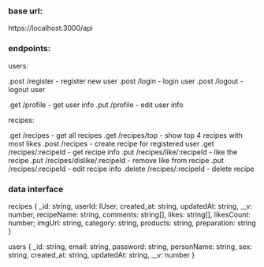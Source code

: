 ### base url:
https://localhost:3000/api

### endpoints:
users:

.post /register - register new user
.post /login - login user
.post /logout - logout user

.get /profile - get user info
.put /profile - edit user info


recipes:

.get /recipes - get all recipes
.get /recipes/top - show top 4 recipes with most likes
.post /recipes - create recipe for registered user
.get /recipes/:recipeId - get recipe info
.put /recipes/like/:recipeId - like the recipe
.put /recipes/dislike/:recipeId - remove like from recipe
.put /recipes/:recipeId - edit recipe info
.delete /recipes/:recipeId - delete recipe

### data interface
recipes {
  _id: string,
  userId: IUser,
  created_at: string,
  updatedAt: string,
  __v: number,
  recipeName: string,
  comments: string[],
  likes: string[],
  likesCount: number;
  imgUrl: string,
  category: string,
  products: string,
  preparation: string
}

users {
  _id: string,
  email: string,
  password: string,
  personName: string,
  sex: string,
  created_at: string,
  updatedAt: string,
  __v: number
}
